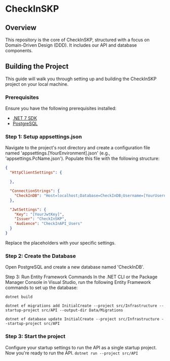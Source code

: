 # CheckInSKP

## Overview
This repository is the core of CheckInSKP, structured with a focus on Domain-Driven Design (DDD). It includes our API and database components.

## Building the Project 
This guide will walk you through setting up and building the CheckInSKP project on your local machine.

### Prerequisites
Ensure you have the following prerequisites installed:

- [.NET 7 SDK](https://dotnet.microsoft.com/en-us/download/dotnet/7.0) 
- [PostgreSQL](https://www.postgresql.org/download/)

### Step 1: Setup appsettings.json
Navigate to the project's root directory and create a configuration file named 'appsettings.[YourEnvironment].json' (e.g., 'appsettings.PcName.json'). Populate this file with the following structure:
```json
{
  "HttpClientSettings": {

  },

  "ConnectionStrings": {
    "CheckInDB": "Host=localhost;Database=CheckInDB;Username=[YourUsername];Password=[YourPassword];Port=5432"
  },

  "JwtSettings": {
    "Key": "[YourJwtKey]",
    "Issuer": "CheckInSKP",
    "Audience": "CheckInAPI_Users"
  }
}
```
Replace the placeholders with your specific settings.

### Step 2: Create the Database
Open PostgreSQL and create a new database named 'CheckInDB'.

Step 3: Run Entity Framework Commands
In the .NET CLI or the Package Manager Console in Visual Studio, run the following Entity Framework commands to set up the database:

```
dotnet build
```

```
dotnet ef migrations add InitialCreate --project src/Infrastructure --startup-project src/API --output-dir Data/Migrations
```

```
dotnet ef database update InitialCreate --project src/Infrastructure --startup-project src/API
```

### Step 3: Start the project
Configure your startup settings to run the API as a single startup project.
Now you're ready to run the API.
```dotnet run --project src/API```
